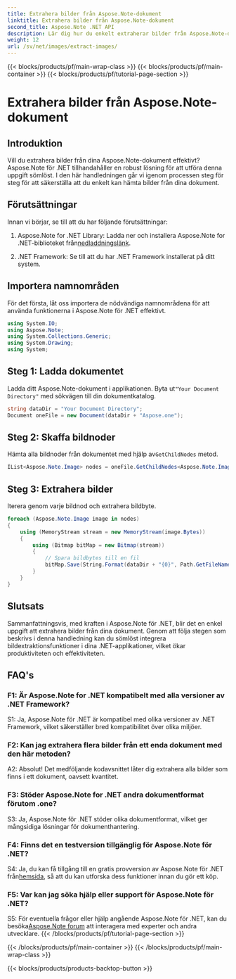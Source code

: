 ```yaml
---
title: Extrahera bilder från Aspose.Note-dokument
linktitle: Extrahera bilder från Aspose.Note-dokument
second_title: Aspose.Note .NET API
description: Lär dig hur du enkelt extraherar bilder från Aspose.Note-dokument med Aspose.Note för .NET. Förbättra dina dokumenthanteringsmöjligheter med denna omfattande handledning.
weight: 12
url: /sv/net/images/extract-images/
---
```


{{< blocks/products/pf/main-wrap-class >}}
{{< blocks/products/pf/main-container >}}
{{< blocks/products/pf/tutorial-page-section >}}

# Extrahera bilder från Aspose.Note-dokument

## Introduktion

Vill du extrahera bilder från dina Aspose.Note-dokument effektivt? Aspose.Note för .NET tillhandahåller en robust lösning för att utföra denna uppgift sömlöst. I den här handledningen går vi igenom processen steg för steg för att säkerställa att du enkelt kan hämta bilder från dina dokument.

## Förutsättningar

Innan vi börjar, se till att du har följande förutsättningar:

1.  Aspose.Note for .NET Library: Ladda ner och installera Aspose.Note for .NET-biblioteket från[nedladdningslänk](https://releases.aspose.com/note/net/).
   
2. .NET Framework: Se till att du har .NET Framework installerat på ditt system.

## Importera namnområden

För det första, låt oss importera de nödvändiga namnområdena för att använda funktionerna i Aspose.Note för .NET effektivt.

```csharp
using System.IO;
using Aspose.Note;
using System.Collections.Generic;
using System.Drawing;
using System;
```

## Steg 1: Ladda dokumentet

 Ladda ditt Aspose.Note-dokument i applikationen. Byta ut`"Your Document Directory"` med sökvägen till din dokumentkatalog.

```csharp
string dataDir = "Your Document Directory";
Document oneFile = new Document(dataDir + "Aspose.one");
```

## Steg 2: Skaffa bildnoder

 Hämta alla bildnoder från dokumentet med hjälp av`GetChildNodes` metod.

```csharp
IList<Aspose.Note.Image> nodes = oneFile.GetChildNodes<Aspose.Note.Image>();
```

## Steg 3: Extrahera bilder

Iterera genom varje bildnod och extrahera bildbyte.

```csharp
foreach (Aspose.Note.Image image in nodes)
{
    using (MemoryStream stream = new MemoryStream(image.Bytes))
    {
        using (Bitmap bitMap = new Bitmap(stream))
        {
            // Spara bildbytes till en fil
            bitMap.Save(String.Format(dataDir + "{0}", Path.GetFileName(image.FileName)));
        }
    }
}
```

## Slutsats

Sammanfattningsvis, med kraften i Aspose.Note för .NET, blir det en enkel uppgift att extrahera bilder från dina dokument. Genom att följa stegen som beskrivs i denna handledning kan du sömlöst integrera bildextraktionsfunktioner i dina .NET-applikationer, vilket ökar produktiviteten och effektiviteten.

## FAQ's

### F1: Är Aspose.Note for .NET kompatibelt med alla versioner av .NET Framework?

S1: Ja, Aspose.Note för .NET är kompatibel med olika versioner av .NET Framework, vilket säkerställer bred kompatibilitet över olika miljöer.

### F2: Kan jag extrahera flera bilder från ett enda dokument med den här metoden?

A2: Absolut! Det medföljande kodavsnittet låter dig extrahera alla bilder som finns i ett dokument, oavsett kvantitet.

### F3: Stöder Aspose.Note for .NET andra dokumentformat förutom .one?

S3: Ja, Aspose.Note för .NET stöder olika dokumentformat, vilket ger mångsidiga lösningar för dokumenthantering.

### F4: Finns det en testversion tillgänglig för Aspose.Note för .NET?

 S4: Ja, du kan få tillgång till en gratis provversion av Aspose.Note för .NET från[hemsida](https://releases.aspose.com/), så att du kan utforska dess funktioner innan du gör ett köp.

### F5: Var kan jag söka hjälp eller support för Aspose.Note för .NET?

 S5: För eventuella frågor eller hjälp angående Aspose.Note för .NET, kan du besöka[Aspose.Note forum](https://forum.aspose.com/c/note/28) att interagera med experter och andra utvecklare.
{{< /blocks/products/pf/tutorial-page-section >}}

{{< /blocks/products/pf/main-container >}}
{{< /blocks/products/pf/main-wrap-class >}}

{{< blocks/products/products-backtop-button >}}
